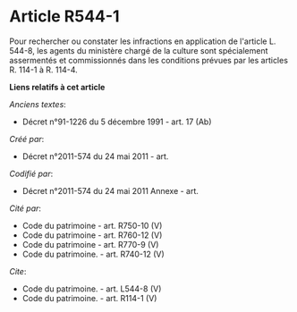 # Article R544-1

Pour rechercher ou constater les infractions en application de l'article L. 544-8, les agents du ministère chargé de la
culture sont spécialement assermentés et commissionnés dans les conditions prévues par les articles R. 114-1 à R. 114-4.

**Liens relatifs à cet article**

_Anciens textes_:

  - Décret n°91-1226 du 5 décembre 1991 - art. 17 (Ab)

_Créé par_:

  - Décret n°2011-574 du 24 mai 2011  - art.

_Codifié par_:

  - Décret n°2011-574 du 24 mai 2011 Annexe - art.

_Cité par_:

  - Code du patrimoine - art. R750-10 (V)
  - Code du patrimoine - art. R760-12 (V)
  - Code du patrimoine - art. R770-9 (V)
  - Code du patrimoine. - art. R740-12 (V)

_Cite_:

  - Code du patrimoine. - art. L544-8 (V)
  - Code du patrimoine. - art. R114-1 (V)
